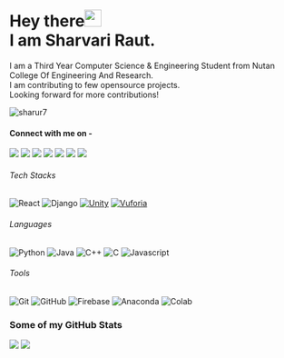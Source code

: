 # Hey there<img src="https://github.com/sharur7/sharur7-profile-readme/blob/master/wave.gif" width="30px"><br>I am Sharvari Raut.
I am a Third Year Computer Science & Engineering Student from Nutan College Of Engineering And Research.<br>
I am contributing to few opensource projects.<br>
Looking forward for more contributions!<br>

<p align="left"> <img src="https://komarev.com/ghpvc/?username=sharur7" alt="sharur7" /> </p> 

#### Connect with me on - 
[<img src="https://img.shields.io/badge/twitter-%231DA1F2.svg?&style=for-the-badge&logo=twitter&logoColor=white" />](https://twitter.com/aree_yarr_sharu) 
[<img src="https://img.shields.io/badge/linkedin-%230077B5.svg?&style=for-the-badge&logo=linkedin&logoColor=white" />](https://www.linkedin.com/in/sharvari-raut-a62a99171/) 
[<img src = "https://img.shields.io/badge/instagram-%23E4405F.svg?&style=for-the-badge&logo=instagram&logoColor=white">](https://www.instagram.com/aree_yarr_sharoo/)
[<img src = "https://img.shields.io/badge/facebook-%231877F2.svg?&style=for-the-badge&logo=facebook&logoColor=white">](https://www.facebook.com/profile.php?id=100008971655135)
[<img src ="https://img.shields.io/badge/Gmail-%23E4405F.svg?&style=for-the-badge&logo=gmail&logoColor=white">](mailto:contact.sharuraut7@gmail.com)
[<img src ="https://img.shields.io/badge/Quora-%23E4405F.svg?&style=for-the-badge&logo=quora&logoColor=red%22">](https://www.quora.com/profile/Sharvari-Raut-5)
[<img src ="https://img.shields.io/badge/blogger-%23FF5722.svg?&style=for-the-badge&logo=blogger&logoColor=white">](https://heydatascience.blogspot.com/)

###### Tech Stacks
![React](https://img.shields.io/badge/-React-black?style=flat-square&logo=react)
![Django](https://img.shields.io/badge/-Django-blue?style=flat-square&logo=django)
[![Unity](https://img.shields.io/badge/Unity-57b9d3.svg?style=flat&logo=unity)](https://unity3d.com)
[![Vuforia](https://img.shields.io/badge/Vuforia-57b9d3.svg?style=flat&logo=vuforia)](https://developer.vuforia.com)

###### Languages
![Python](https://img.shields.io/badge/-Python-black?style=flat-square&logo=Python)
![Java](https://img.shields.io/badge/-Java-black?style=flat-square&logo=java)
![C++](https://img.shields.io/badge/-C++-00599C?style=flat-square&logo=c)
![C](https://img.shields.io/badge/-C-00599C?style=flat-square&logo=c)
![Javascript](https://img.shields.io/badge/-Javascript-black?style=flat-square&logo=Javascript)

###### Tools
![Git](https://img.shields.io/badge/-Git-black?style=flat-square&logo=git)
![GitHub](https://img.shields.io/badge/-GitHub-181717?style=flat-square&logo=github)
![Firebase](https://img.shields.io/badge/-Firebase-181717?style=flat-square&logo=firebase)
![Anaconda](https://img.shields.io/badge/-Anaconda-181717?style=flat-square&logo=anaconda)
![Colab](https://img.shields.io/badge/-Colab-181717?style=flat-square&logo=google_colab)

### Some of my GitHub Stats
<p>
    <img src="https://github-readme-stats.vercel.app/api?username=sharur7&show_icons=true&theme=tokyonight&line_height=40">
    <img src="https://github-readme-stats.vercel.app/api/top-langs/?username=sharur7&theme=tokyonight">
</p>

